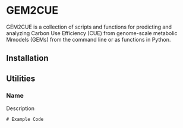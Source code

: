 # GEM2CUE
GEM2CUE is a collection of scripts and functions for predicting and analyzing
Carbon Use Efficiency (CUE) from genome-scale metabolic Mmodels (GEMs) from 
the command line or as functions in Python.

## Installation

## Utilities
### Name
Description
```{python}
# Example Code
```